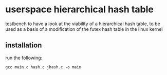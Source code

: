 # userspace hierarchical hash table

testbench to have a look at the viability of a hierarchical hash table, to be used as a basis of a modification of the futex hash table in the linux kernel

## installation

run the following:

`gcc main.c hash.c jhash.c -o main`
